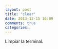 ```yaml
---
layout: post
title: "clear"
date: 2013-12-15 16:09
comments: true
categories: 
---
```

Limpiar la terminal.

